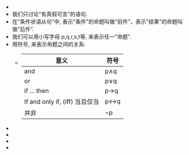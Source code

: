 -
- 我们只讨论"有真假可言"的语句.
- 在"条件状语从句"中, 表示"条件"的命题叫做“前件”，表示"结果"的命题叫做“后件”.
- 我们可以用小写字母 p,q,r,s,t等, 来表示任一"命题".
- 用符号, 来表示命题之间的关系:
	- |意义|符号|
	  |--|--|
	  |and|p∧q|
	  |or|p∨q|
	  |if ... then|p→q|
	  |If and only if, (iff) 当且仅当|p↔q|
	  |并非|¬p|
-
-
-
-